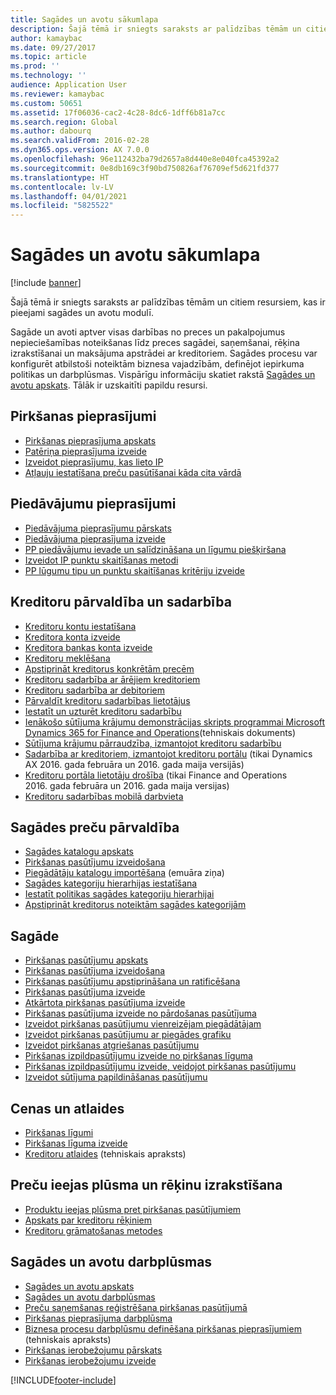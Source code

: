 ```yaml
---
title: Sagādes un avotu sākumlapa
description: Šajā tēmā ir sniegts saraksts ar palīdzības tēmām un citiem resursiem, kas ir pieejami sagādes un avotu modulī.
author: kamaybac
ms.date: 09/27/2017
ms.topic: article
ms.prod: ''
ms.technology: ''
audience: Application User
ms.reviewer: kamaybac
ms.custom: 50651
ms.assetid: 17f06036-cac2-4c28-8dc6-1dff6b81a7cc
ms.search.region: Global
ms.author: dabourq
ms.search.validFrom: 2016-02-28
ms.dyn365.ops.version: AX 7.0.0
ms.openlocfilehash: 96e112432ba79d2657a8d440e8e040fca45392a2
ms.sourcegitcommit: 0e8db169c3f90bd750826af76709ef5d621fd377
ms.translationtype: HT
ms.contentlocale: lv-LV
ms.lasthandoff: 04/01/2021
ms.locfileid: "5825522"
---
```

# <a name="procurement-and-sourcing-home-page"></a>Sagādes un avotu sākumlapa

[!include [banner](../includes/banner.md)]

Šajā tēmā ir sniegts saraksts ar palīdzības tēmām un citiem resursiem, kas ir pieejami sagādes un avotu modulī.

Sagāde un avoti aptver visas darbības no preces un pakalpojumus nepieciešamības noteikšanas līdz preces sagādei, saņemšanai, rēķina izrakstīšanai un maksājuma apstrādei ar kreditoriem. Sagādes procesu var konfigurēt atbilstoši noteiktām biznesa vajadzībām, definējot iepirkuma politikas un darbplūsmas. Vispārīgu informāciju skatiet rakstā [Sagādes un avotu apskats](procurement-sourcing-overview.md). Tālāk ir uzskaitīti papildu resursi.

## <a name="purchase-requisitions"></a>Pirkšanas pieprasījumi
-   [Pirkšanas pieprasījuma apskats](purchase-requisitions-overview.md)
-   [Patēriņa pieprasījuma izveide](tasks/create-requisition-consumption.md)
-   [Izveidot pieprasījumu, kas lieto IP](tasks/create-requisition-uses-rfq.md)
-   [Atļauju iestatīšana preču pasūtīšanai kāda cita vārdā](tasks/set-up-permissions-ordering-products.md)

## <a name="requests-for-quotation"></a>Piedāvājumu pieprasījumi
-   [Piedāvājuma pieprasījumu pārskats](request-quotations.md)
-   [Piedāvājuma pieprasījuma izveide](tasks/create-request-quotation.md)
-   [PP piedāvājumu ievade un salīdzināšana un līgumu piešķiršana](tasks/enter-compare-rfq-bids-award-contracts.md)
-   [Izveidot IP punktu skaitīšanas metodi](tasks/create-scoring-method-rfqs.md)
-   [PP lūgumu tipu un punktu skaitīšanas kritēriju izveide](tasks/create-solicitation-types-scoring-criteria-rfqs.md)

## <a name="vendor-management-and-collaboration"></a>Kreditoru pārvaldība un sadarbība
-   [Kreditoru kontu iestatīšana](set-up-vendor-accounts.md)
-   [Kreditora konta izveide](tasks/create-vendor-account.md)
-   [Kreditora bankas konta izveide](tasks/create-vendor-bank-account.md)
-   [Kreditoru meklēšana](tasks/search-vendors.md)
-   [Apstiprināt kreditorus konkrētām precēm](tasks/approve-vendors-specific-products.md)
-   [Kreditoru sadarbība ar ārējiem kreditoriem](vendor-collaboration-work-external-vendors.md)
-   [Kreditoru sadarbība ar debitoriem](vendor-collaboration-work-customers-dynamics-365-operations.md)
-   [Pārvaldīt kreditoru sadarbības lietotājus](manage-vendor-collaboration-users.md)
-   [Iestatīt un uzturēt kreditoru sadarbību](set-up-maintain-vendor-collaboration.md)
-   [Ienākošo sūtījuma krājumu demonstrācijas skripts programmai Microsoft Dynamics 365 for Finance and Operations](https://www.microsoft.com/download/details.aspx?id=101945)(tehniskais dokuments)
-   [Sūtījuma krājumu pārraudzība, izmantojot kreditoru sadarbību](../inventory/tasks/monitor-consignment-inventory-vendor-collaboration.md)
-   [Sadarbība ar kreditoriem, izmantojot kreditoru portālu](collaborate-vendors-vendor-portal.md)  (tikai Dynamics AX 2016. gada februāra un 2016. gada maija versijās)
-   [Kreditoru portāla lietotāju drošība](configure-security-vendor-portal-users.md) (tikai Finance and Operations 2016. gada februāra un 2016. gada maija versijas)
-   [Kreditoru sadarbības mobilā darbvieta](vendor-collaboration-mobile-workspace.md)

## <a name="procurement-product-management"></a>Sagādes preču pārvaldība
-   [Sagādes katalogu apskats](procurement-catalogs.md)
-   [Pirkšanas pasūtījumu izveidošana](tasks/create-procurement-catalog.md)
-   [Piegādātāju katalogu importēšana](https://blogs.msdn.microsoft.com/dynamicsaxscm/2016/05/25/vendor-catalogs-in-dynamics-ax/) (emuāra ziņa)
-   [Sagādes kategoriju hierarhijas iestatīšana](tasks/set-up-procurement-category-hierarchy.md)
-   [Iestatīt politikas sagādes kategoriju hierarhijai](tasks/set-up-policies-procurement-category-hierarchies.md)
-   [Apstiprināt kreditorus noteiktām sagādes kategorijām](tasks/approve-vendors-specific-procurement-categories.md)

## <a name="procurement"></a>Sagāde
-   [Pirkšanas pasūtījumu apskats](purchase-order-overview.md)
-   [Pirkšanas pasūtījuma izveidošana](purchase-order-creation.md)
-   [Pirkšanas pasūtījumu apstiprināšana un ratificēšana](purchase-order-approval-confirmation.md)
-   [Pirkšanas pasūtījuma izveide](tasks/create-purchase-order.md)
-   [Atkārtota pirkšanas pasūtījuma izveide](tasks/create-repeat-purchase-order.md)
-   [Pirkšanas pasūtījuma izveide no pārdošanas pasūtījuma](../sales-marketing/tasks/create-purchase-order-sales-order.md)
-   [Izveidot pirkšanas pasūtījumu vienreizējam piegādātājam](tasks/create-purchase-order-one-time-supplier.md)
-   [Izveidot pirkšanas pasūtījumu ar piegādes grafiku](tasks/create-purchase-order-delivery-schedule.md)
-   [Izveidot pirkšanas atgriešanas pasūtījumu](tasks/create-purchase-return-order.md)
-   [Pirkšanas izpildpasūtījumu izveide no pirkšanas līguma](tasks/create-purchase-release-order-purchase-agreement.md)
-   [Pirkšanas izpildpasūtījumu izveide, veidojot pirkšanas pasūtījumu](tasks/create-purchase-release-order-creating-purchase-order.md)
-   [Izveidot sūtījuma papildināšanas pasūtījumu](../inventory/tasks/create-consignment-replenishment-order.md)

## <a name="prices-and-discounts"></a>Cenas un atlaides
-   [Pirkšanas līgumi](purchase-agreements.md)
-   [Pirkšanas līguma izveide](tasks/create-purchase-agreement.md)
-   [Kreditoru atlaides](https://docs.microsoft.com/dynamics/s-e/) (tehniskais apraksts)

## <a name="product-receipt-and-invoicing"></a>Preču ieejas plūsma un rēķinu izrakstīšana
-   [Produktu ieejas plūsma pret pirkšanas pasūtījumiem](product-receipt-against-purchase-orders.md)
-   [Apskats par kreditoru rēķiniem](../../financials/accounts-payable/vendor-invoices-overview.md)
-   [Kreditoru grāmatošanas metodes](../../financials/accounts-payable/vendor-posting-profiles.md)

## <a name="procurement-and-sourcing-workflows"></a>Sagādes un avotu darbplūsmas
-   [Sagādes un avotu apskats](procurement-sourcing-overview.md)
-   [Sagādes un avotu darbplūsmas](procurement-sourcing-workflows.md)
-   [Preču saņemšanas reģistrēšana pirkšanas pasūtījumā](tasks/record-receipt-goods-purchase-order.md)
-   [Pirkšanas pieprasījuma darbplūsma](purchase-requisitions-workflow.md)
-   [Biznesa procesu darbplūsmu definēšana pirkšanas pieprasījumiem](https://www.microsoft.com/download/details.aspx?id=101821) (tehniskais apraksts)
-   [Pirkšanas ierobežojumu pārskats](purchase-policies.md)
-   [Pirkšanas ierobežojumu izveide](tasks/create-purchasing-policies.md)





[!INCLUDE[footer-include](../../includes/footer-banner.md)]